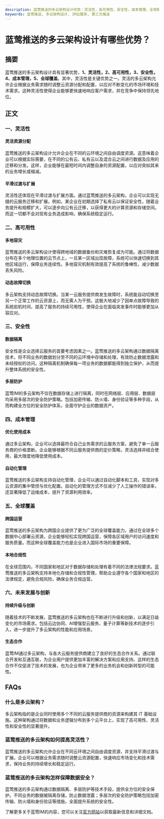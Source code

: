 ```yaml
---
description: 蓝莺推送的多云架构设计优势：灵活性，高可用性，安全性，成本管理，全球覆盖及未来发展。
keywords: 蓝莺推送, 多云架构设计, IM云服务, 第三方推送
---
```

# 蓝莺推送的多云架构设计有哪些优势？

## 摘要
蓝莺推送的多云架构设计具有显著优势，**1、灵活性，2、高可用性，3、安全性，4、成本管理，5、全球覆盖**。其中，灵活性是关键优势之一。灵活的多云架构允许企业根据业务需求随时调整云资源分配和配置，以应对不断变化的市场环境和技术需求。这种灵活性使得企业能够更快速地响应客户需求，并在竞争中保持领先地位。

## 正文

### 一、灵活性

#### 灵活资源分配
蓝莺推送的多云架构设计允许企业在不同的云环境之间自由调度资源。这意味着企业可以根据实际需要，在不同的公有云、私有云以及混合云之间进行数据及应用的迁移和分发。这样，企业能够在最短时间内调整自身的资源配置，以应对突如其来的业务增长或缩减。

#### 平滑过渡与扩展
灵活性还体现在平滑过渡与扩展方面。通过蓝莺推送的多云架构，企业可以实现无缝的云服务迁移和扩展。例如，某企业在初期选择了私有云以保证安全性，随着业务提升和规模扩大，可以逐步向公有云迁移，以获得更大的计算资源和存储空间。而这一切都不会对现有业务造成影响，确保系统稳定运行。

### 二、高可用性

#### 多地容灾
蓝莺推送的多云架构设计使得跨地域的数据备份和灾难恢复成为可能。通过将数据分布在多个地理位置的云节点上，一旦某一区域出现故障，系统可以快速切换到其他区域运行，保障业务连续性。多地容灾机制有效提高了系统的鲁棒性，减少数据丢失风险。

#### 动态故障切换
多云架构支持动态故障切换。当某一云服务提供商发生故障时，系统能自动切换至另一个正常工作的云资源上，而无需人为干预。这极大地减少了因单点故障导致的系统宕机时间，提高了服务的持续可用性，使得企业在面临突发事件时能够更加从容应对。

### 三、安全性

#### 数据隔离
安全性是企业选择云服务的首要考虑因素之一。蓝莺推送的多云架构通过数据隔离技术，将不同业务的数据划分至不同的云环境中存储和处理，有效防止数据泄露和未经授权的访问。这种隔离机制确保每一项业务的数据都能得到独立保护，从而提升整体系统的安全性。

#### 多层防护
蓝莺IM的多云架构不仅在数据存储上进行隔离，同时在网络层、应用层、数据层均采用多层次的安全防护策略。包括加密传输、防火墙、身份验证等多种手段，从而构建全方位的安全防护体系，全面守护企业的数据资产。

### 四、成本管理

#### 优化使用成本
通过多云架构，企业可以选择最符合自己业务需求的云服务方案，避免了单一云服务商的价格垄断。企业能够根据不同云服务提供商的定价策略，灵活选择并结合使用，最大限度地降低使用成本。

#### 自动化管理
蓝莺推送的多云架构支持自动化管理，企业可以通过自动化脚本和工具，实现对多云资源的集中管控与优化配置。自动化的管理方式不仅减少了人工操作的错误率，还显著降低了运维成本，提升了资源利用效率。

### 五、全球覆盖

#### 跨国运营
蓝莺推送的多云架构为跨国企业提供了更为广泛的全球覆盖能力。通过在全球多个数据中心部署云资源，企业能够轻松实现跨国运营，保障各区域用户的访问速度和服务质量。而这种全球覆盖能力也是企业进入国际市场的重要保障。

#### 本地合规性
在全球范围内，不同国家和地区对于数据存储和处理有着不同的法律法规要求。蓝莺推送的多云架构支持本地化存储和合规性管理，帮助企业遵守各个国家和地区的法律规定，避免合规风险，确保业务合规运营。

### 六、未来发展与创新

#### 持续升级与创新
随着技术的不断发展，蓝莺推送的多云架构也在不断进行升级和创新，以满足日益变化的市场需求。包括云边协同、AI增强型云服务、量子计算等新技术的逐步引入，进一步提升了多云架构的性能和应用场景。

#### 生态合作
蓝莺IM通过多云架构，与各大云服务提供商建立了良好的生态合作关系。通过联合开发和互通互联，为企业用户提供更加丰富的解决方案和应用支持。这样的生态合作不仅促进了技术的发展，也为企业带来了更多的业务机会和创新转型的可能性。

## FAQs

### **什么是多云架构？**

多云架构指的是企业同时使用多个不同的云服务提供商的资源来构建其 IT 基础设施。这种架构通过将数据和业务逻辑分布到多个云平台上，实现了高可用性、灵活性和安全性的显著提升。

### **蓝莺推送的多云架构如何提高灵活性？**

蓝莺推送的多云架构允许企业在不同云环境之间自由调度资源，并支持平滑过渡与扩展。企业可以根据业务需求随时调整云资源配置，快速响应市场变化和技术需求，保持业务的持续增长和稳定运行。

### **蓝莺推送的多云架构怎样保障数据安全？**

蓝莺推送的多云架构通过数据隔离、多层防护等技术手段，提供全方位的安全保护。不同业务的数据被隔离存储，防止数据泄露；多层次的安全防护策略包括加密传输、防火墙和身份验证等措施，全面提升系统的安全性。

了解更多关于蓝莺IM的内容，您可以关注[官方网站](https://www.lanyingim.com)以获取最新信息和详细文档。